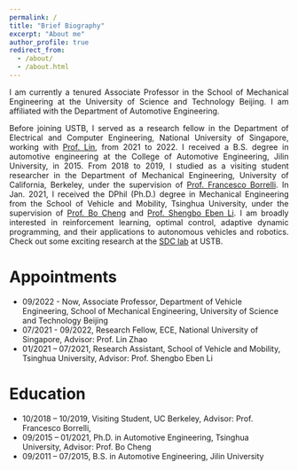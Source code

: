 ```yaml
---
permalink: /
title: "Brief Biography"
excerpt: "About me"
author_profile: true
redirect_from: 
  - /about/
  - /about.html
---
```


<p style="text-align: justify;">I am currently a tenured Associate Professor in the School of Mechanical Engineering at the University of Science and Technology Beijing. I am affiliated with the Department of Automotive Engineering.</p>

<p style="text-align: justify;">Before joining USTB, I served as a research fellow in the Department of Electrical and Computer Engineering, National University of Singapore, working with <a href="https://scholar.google.com/citations?user=091lFhYAAAAJ&hl=en">Prof. Lin</a>, from 2021 to 2022. I received a B.S. degree in automotive engineering at the College of Automotive Engineering, Jilin University, in 2015. From 2018 to 2019, I studied as a visiting student researcher in the Department of Mechanical Engineering, University of California, Berkeley, under the supervision of <a href="https://scholar.google.com.hk/citations?hl=zh-CN&user=Cz-Q_IsAAAAJ">Prof. Francesco Borrelli</a>. In Jan. 2021, I received the DPhil (Ph.D.) degree in Mechanical Engineering from the School of Vehicle and Mobility, Tsinghua University, under the supervision of <a href="http://www.idlab-tsinghua.com/thulab/labweb/dpeople.html?8">Prof. Bo Cheng</a> and <a href="http://www.idlab-tsinghua.com/thulab/labweb/dpeople.html?11">Prof. Shengbo Eben Li</a>. I am broadly interested in reinforcement learning, optimal control, adaptive dynamic programming, and their applications to autonomous vehicles and robotics. Check out some exciting research at the <a href="https://sdc-laboratory.github.io/">SDC lab</a> at USTB.</p>

Appointments
======
* 09/2022 - Now, Associate Professor, Department of Vehicle Engineering, School of Mechanical Engineering, University of Science and Technology Beijing
* 07/2021 - 09/2022, Research Fellow, ECE, National University of Singapore, Advisor: Prof. Lin Zhao
* 01/2021 – 07/2021, Research Assistant, School of Vehicle and Mobility, Tsinghua University, Advisor: Prof. Shengbo Eben Li

Education
======
* 10/2018 – 10/2019, Visiting Student, UC Berkeley, Advisor: Prof. Francesco Borrelli,
* 09/2015 – 01/2021, Ph.D. in Automotive Engineering, Tsinghua University, Advisor: Prof. Bo Cheng
* 09/2011 – 07/2015, B.S. in Automotive Engineering, Jilin University